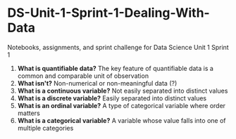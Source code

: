 # DS-Unit-1-Sprint-1-Dealing-With-Data
Notebooks, assignments, and sprint challenge for Data Science Unit 1 Sprint 1

1. **What is quantifiable data?** The key feature of quantifiable data is a common and comparable unit of observation
2. **What isn't?** Non-numerical or non-meaningful data (?)
3. **What is a continuous variable?** Not easily separated into distinct values
4. **What is a discrete variable?** Easily separated into distinct values
5. **What is an ordinal variable?** A type of categorical variable where order matters
6. **What is a categorical variable?** A variable whose value falls into one of multiple categories
